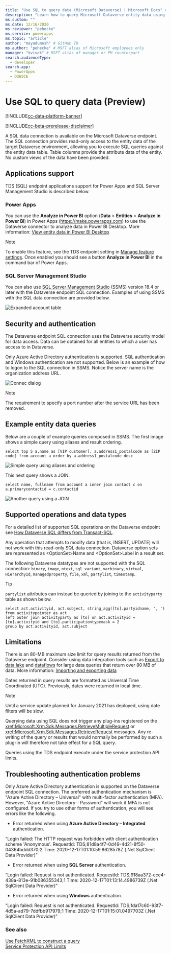 ```yaml
---
title: "Use SQL to query data (Microsoft Dataverse) | Microsoft Docs" # Intent and product brand in a unique string of 43-59 chars including spaces
description: "Learn how to query Microsoft Dataverse entity data using SQL." # 115-145 characters including spaces. This abstract displays in the search result.
ms.custom: ""
ms.date: 12/16/2020
ms.reviewer: "pehecke"
ms.service: powerapps
ms.topic: "article"
author: "mayadumesh" # GitHub ID
ms.author: "pehecke" # MSFT alias of Microsoft employees only
manager: "kvivek" # MSFT alias of manager or PM counterpart
search.audienceType: 
  - developer
search.app: 
  - PowerApps
  - D365CE
---
```


# Use SQL to query data (Preview)

[!INCLUDE[cc-data-platform-banner](../../includes/cc-data-platform-banner.md)]

[!INCLUDE[cc-beta-prerelease-disclaimer](../../includes/cc-beta-prerelease-disclaimer.md)]


A SQL data connection is available on the Microsoft Dataverse endpoint. The SQL connection provides read-only access to the entity data of the target Dataverse environment, allowing you to execute SQL queries against the entity data table. Table columns provide the attribute data of the entity. No custom views of the data have been provided.

## Applications support

TDS (SQL) endpoint applications support for Power Apps and SQL Server Management Studio is described below.

### Power Apps

You can use the **Analyze in Power BI** option (**Data** > **Entities** > **Analyze in Power BI**) in Power Apps (https://make.powerapps.com) to use the Dataverse connector to analyze data in Power BI Desktop. More information: [View entity data in Power BI Desktop](/powerapps/maker/data-platform/view-entity-data-power-bi)

> [!NOTE]
> To enable this feature, see the TDS endpoint setting in [Manage feature settings](/power-platform/admin/settings-features). Once enabled you should see a button **Analyze in Power BI** in the command bar of Power Apps.

### SQL Server Management Studio

You can also use [SQL Server Management Studio](/sql/ssms/download-sql-server-management-studio-ssms) (SSMS) version 18.4 or later with the Dataverse endpoint SQL connection. Examples of using SSMS with the SQL data connection are provided below.

![Expanded account table](media/ssms-table-expanded.PNG)

## Security and authentication

The Dataverse endpoint SQL connection uses the Dataverse security model for data access. Data can be obtained for all entities to which a user has access to in Dataverse.

Only Azure Active Directory authentication is supported. SQL authentication and Windows authentication are not supported. Below is an example of how to logon to the SQL connection in SSMS. Notice the server name is the organization address URL.

![Connec dialog](media/ssms-connect-dialog.PNG)

> [!NOTE]
> The requirement to specify a port number after the service URL has been removed.

## Example entity data queries

Below are a couple of example queries composed in SSMS. The first image shows a simple query using aliases and result ordering.

```tsql
select top 5 a.name as [VIP customer], a.address1_postalcode as [ZIP code] from account a order by a.address1_postalcode desc
```

![Simple query using aliases and ordering](media/ssms-simple-query.PNG)

This next query shows a JOIN.

```tsql
select name, fullname from account a inner join contact c on a.primarycontactid = c.contactid
```

![Another query using a JOIN](media/ssms-join-query.PNG)

## Supported operations and data types

For a detailed list of supported SQL operations on the Dataverse endpoint see [How Dataverse SQL differs from Transact-SQL](how-dataverse-sql-differs-from-transact-sql.md).

Any operation that attempts to modify data (that is, INSERT, UPDATE) will not work with this read-only SQL data connection. Dataverse option sets are represented as \<OptionSet\>Name and \<OptionSet\>Label in a result set.

The following Dataverse datatypes are not supported with the SQL connection: `binary`, `image`,
`ntext`, `sql_variant`, `varbinary`, `virtual`, `HierarchyId`, `managedproperty`, `file`, `xml`, `partylist`, `timestamp`.

> [!TIP]
> `partylist` attributes can instead be queried by joining to the `activityparty` table as shown below.
> 
> ```tsql
> select act.activityid, act.subject, string_agg([to].partyidname, ', ')
> from activitypointer as act
> left outer join activityparty as [to] on act.activityid = [to].activityid and [to].participationtypemask = 2
> group by act.activityid, act.subject
> ```

## Limitations

There is an 80-MB maximum size limit for query results returned from the Dataverse endpoint. Consider using data integration tools such as [Export to data lake](https://docs.microsoft.com/powerapps/maker/data-platform/export-to-data-lake) and [dataflows](https://docs.microsoft.com/power-bi/transform-model/dataflows/dataflows-introduction-self-service) for large data queries that return over 80 MB of data. More information: [Importing and exporting data](/powerapps/maker/data-platform/import-export-data)

Dates returned in query results are formatted as Universal Time Coordinated (UTC). Previously, dates were returned in local time.

> [!NOTE]
> Until a service update planned for January 2021 has deployed, using date filters will be slow.

Querying data using SQL does not trigger any plug-ins registered on the <xref:Microsoft.Xrm.Sdk.Messages.RetrieveMultipleRequest> or <xref:Microsoft.Xrm.Sdk.Messages.RetrieveRequest> messages. Any re-writing of the query or results that would normally be performed by such a plug-in will therefore not take effect for a SQL query.

Queries using the TDS endpoint execute under the service protection API limits.

## Troubleshooting authentication problems

Only Azure Active Directory authentication is supported on the Dataverse endpoint SQL connection. The preferred authentication mechanism is "Azure Active Directory – Universal" with multi-factor authentication (MFA). However, "Azure Active Directory – Password" will work if MFA is not configured. If you try to use other forms of authentication, you will see errors like the following.

- Error returned when using **Azure Active Directory – Integrated** authentication.

“Login failed: The HTTP request was forbidden with client authentication scheme 'Anonymous'.
RequestId: TDS;81d8a4f7-0d49-4d21-8f50-04364bddd370;2
Time: 2020-12-17T01:10:59.8628578Z (.Net SqlClient Data Provider)”

- Error returned when using **SQL Server** authentication.

“Login failed: Request is not authenticated.
RequestId: TDS;918aa372-ccc4-438a-813e-91b086355343;1
Time: 2020-12-17T01:13:14.4986739Z (.Net SqlClient Data Provider)”

- Error returned when using **Windows** authentication.

“Login failed: Request is not authenticated.
RequestId: TDS;fda17c60-93f7-4d5a-ad79-7ddfbb917979;1
Time: 2020-12-17T01:15:01.0497703Z (.Net SqlClient Data Provider)”

### See also

[Use FetchXML to construct a query](dataverse-sql-query.md)  
[Service Protection API Limits](api-limits.md)
